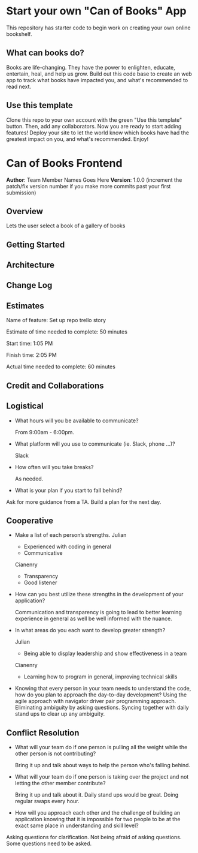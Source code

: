 # Start your own "Can of Books" App

This repository has starter code to begin work on creating your own online bookshelf.

## What can books do?

Books are life-changing. They have the power to enlighten, educate, entertain, heal, and help us grow. Build out this code base to create an web app to track what books have impacted you, and what's recommended to read next.

## Use this template

Clone this repo to your own account with the green "Use this template" button. Then, add any collaborators. Now you are ready to start adding features! Deploy your site to let the world know which books have had the greatest impact on you, and what's recommended. Enjoy!

# Can of Books Frontend

**Author**: Team Member Names Goes Here
**Version**: 1.0.0 (increment the patch/fix version number if you make more commits past your first submission)

## Overview
Lets the user select a book of a gallery of books 

## Getting Started
<!-- What are the steps that a user must take in order to build this app on their own machine and get it running? -->

## Architecture
<!-- Provide a detailed description of the application design. What technologies (languages, libraries, etc) you're using, and any other relevant design information. -->

## Change Log
<!-- Use this area to document the iterative changes made to your application as each feature is successfully implemented. Use time stamps. Here's an example:
01-01-2001 4:59pm - Application now has a fully-functional express server, with a GET route for the location resource. -->

## Estimates
Name of feature: Set up repo trello story

Estimate of time needed to complete: 50 minutes

Start time: 1:05 PM

Finish time: 2:05 PM

Actual time needed to complete: 60 minutes

## Credit and Collaborations
<!-- Give credit (and a link) to other people or resources that helped you build this application. -->

## Logistical

* What hours will you be available to communicate?
  
  From 9:00am - 6:00pm.

* What platform will you use to communicate (ie. Slack, phone …)?
  
  Slack

* How often will you take breaks?
  
	As needed.

* What is your plan if you start to fall behind?

Ask for more guidance from a TA. Build a plan for the next day.

## Cooperative

* Make a list of each person’s strengths.
  Julian

	* Experienced with coding in general
	* Communicative
  
	Cianenry
	* Transparency
	* Good listener
  
* How can you best utilize these strengths in the development of your application?
  
	Communication and transparency is going to lead to better learning experience in general as well be well informed with the nuance.
  
* In what areas do you each want to develop greater strength?
  
	Julian

	* Being able to display leadership and show effectiveness in a team
  
  Cianenry
	
  * Learning how to program in general, improving technical skills


* Knowing that every person in your team needs to understand the code, how do you plan to approach the day-to-day development?
  Using the agile approach with navigator driver pair programming approach. Eliminating ambiguity by asking questions. Syncing together with daily stand ups to clear up any ambiguity.


## Conflict Resolution

* What will your team do if one person is pulling all the weight while the other person is not contributing?
  
  Bring it up and talk about ways to help the person who's falling behind.

* What will your team do if one person is taking over the project and not letting the other member contribute?
  
  Bring it up and talk about it. Daily stand ups would be great. Doing regular swaps every hour.

* How will you approach each other and the challenge of building an application knowing that it is impossible for two people to be at the exact same place in understanding and skill level?

Asking questions for clarification. Not being afraid of asking questions. Some questions need to be asked.